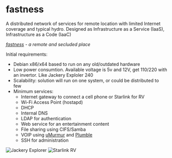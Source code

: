 # fastness
A distributed network of services for remote location with limited Internet coverage and typical hydro. Designed as Infrastructure as a Service (IaaS), Infrastructure as a Code (IaaC)

*[fastness](https://www.merriam-webster.com/dictionary/fastness) - a remote and secluded place*

Initial requirements:
- Debian x86/x64 based to run on any old/outdated hardware
- Low power consumtion. Available voltage is 5v and 12V, get 110/220 with an invertor. Like Jackery Exploler 240
- Scalability: solution will run on one system, or could be distributed to few
- Minimum services:
  - Internet gateway to connect a cell phone or Starlink for RV
  - Wi-Fi Access Point (hostapd)
  - DHCP
  - Internal DNS
  - LDAP for authentication
  - Web service for an entertainment content
  - File sharing using CIFS/Samba
  - VOIP using [uMurmur](https://umurmur.net/) and [Plumble](https://play.google.com/store/apps/details?id=com.morlunk.mumbleclient.free&hl=en_CA&gl=US)
  - SSH for administration


![Jackery Explorer](https://www.jackeryportablepowerstation.com/wp-content/uploads/2021/05/49-1.jpg)
![Starlink RV](https://www.hitched4fun.com/wp-content/uploads/2022/10/Starlink-RV-Pole-Kit.jpeg)
